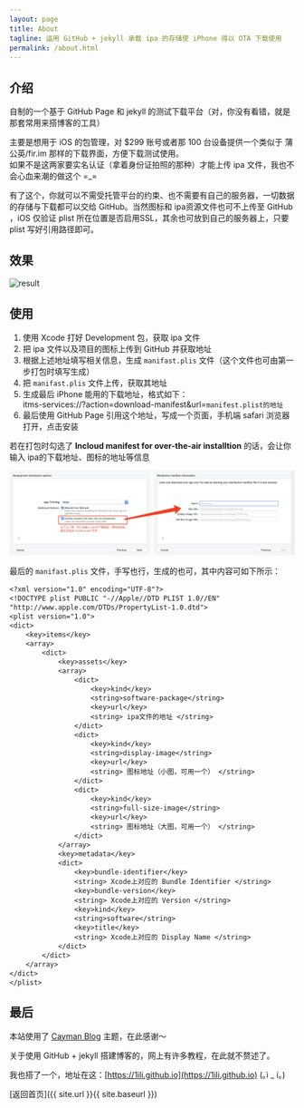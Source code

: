 ```yaml
---
layout: page
title: About
tagline: 运用 GitHub + jekyll 承载 ipa 的存储使 iPhone 得以 OTA 下载使用
permalink: /about.html
---
```


## 介绍

自制的一个基于 GitHub Page 和 jekyll 的测试下载平台（对，你没有看错，就是那套常用来搭博客的工具）

主要是想用于 iOS 的包管理，对 $299 账号或者那 100 台设备提供一个类似于 蒲公英/fir.im 那样的下载界面，方便下载测试使用。<br/>如果不是这两家要实名认证（拿着身份证拍照的那种）才能上传 ipa 文件，我也不会心血来潮的做这个 =_=

有了这个，你就可以不需受托管平台的约束、也不需要有自己的服务器，一切数据的存储与下载都可以交给 GitHub。当然图标和 ipa资源文件也可不上传至 GitHub ，iOS 仅验证 plist 所在位置是否启用SSL，其余也可放到自己的服务器上，只要 plist 写好引用路径即可。

## 效果

![result](https://raw.githubusercontent.com/1ilI/TestMyipa/master/resource/images/result.gif)

## 使用

1. 使用 Xcode 打好 Development 包，获取 ipa 文件
2. 把 ipa 文件以及项目的图标上传到 GitHub 并获取地址
3. 根据上述地址填写相关信息，生成 `manifast.plis` 文件（这个文件也可由第一步打包时填写生成）
4. 把 `manifast.plis` 文件上传，获取其地址
5. 生成最后 iPhone 能用的下载地址，格式如下： <br/>
itms-services://?action=download-manifest&url=`manifest.plist的地址`
6. 最后使用 GitHub Page 引用这个地址，写成一个页面，手机端 safari 浏览器打开，点击安装

若在打包时勾选了 **Incloud manifest for over-the-air installtion** 的话，会让你输入 ipa的下载地址、图标的地址等信息

![xcode-step](https://raw.githubusercontent.com/1ilI/TestMyipa/master/resource/images/xcode-step.png)

最后的 `manifast.plis` 文件，手写也行，生成的也可，其中内容可如下所示：
```
<?xml version="1.0" encoding="UTF-8"?>
<!DOCTYPE plist PUBLIC "-//Apple//DTD PLIST 1.0//EN" "http://www.apple.com/DTDs/PropertyList-1.0.dtd">
<plist version="1.0">
<dict>
	<key>items</key>
	<array>
		<dict>
			<key>assets</key>
			<array>
				<dict>
					<key>kind</key>
					<string>software-package</string>
					<key>url</key>
					<string> ipa文件的地址 </string>
				</dict>
				<dict>
					<key>kind</key>
					<string>display-image</string>
					<key>url</key>
					<string> 图标地址（小图，可用一个） </string>
				</dict>
				<dict>
					<key>kind</key>
					<string>full-size-image</string>
					<key>url</key>
					<string> 图标地址（大图，可用一个） </string>
				</dict>
			</array>
			<key>metadata</key>
			<dict>
				<key>bundle-identifier</key>
				<string> Xcode上对应的 Bundle Identifier </string>
				<key>bundle-version</key>
				<string> Xcode上对应的 Version </string>
				<key>kind</key>
				<string>software</string>
				<key>title</key>
				<string> Xcode上对应的 Display Name </string>
			</dict>
		</dict>
	</array>
</dict>
</plist>
```

## 最后

本站使用了 [Cayman Blog](https://github.com/lorepirri/cayman-blog) 主题，在此感谢～

关于使用 GitHub + jekyll 搭建博客的，网上有许多教程，在此就不赘述了。

我也搭了一个，地址在这：[https://1ili.github.io](https://1ili.github.io) (｡ì _ í｡)


[返回首页]({{ site.url }}{{ site.baseurl }})
